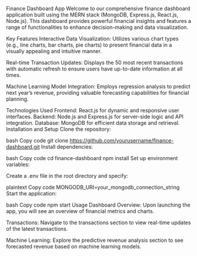 Finance Dashboard App
Welcome to our comprehensive finance dashboard application built using the MERN stack (MongoDB, Express.js, React.js, Node.js). This dashboard provides powerful financial insights and features a range of functionalities to enhance decision-making and data visualization.

Key Features
Interactive Data Visualization: Utilizes various chart types (e.g., line charts, bar charts, pie charts) to present financial data in a visually appealing and intuitive manner.

Real-time Transaction Updates: Displays the 50 most recent transactions with automatic refresh to ensure users have up-to-date information at all times.

Machine Learning Model Integration: Employs regression analysis to predict next year’s revenue, providing valuable forecasting capabilities for financial planning.

Technologies Used
Frontend: React.js for dynamic and responsive user interfaces.
Backend: Node.js and Express.js for server-side logic and API integration.
Database: MongoDB for efficient data storage and retrieval.
Installation and Setup
Clone the repository:

bash
Copy code
git clone https://github.com/yourusername/finance-dashboard.git
Install dependencies:

bash
Copy code
cd finance-dashboard
npm install
Set up environment variables:

Create a .env file in the root directory and specify:

plaintext
Copy code
MONGODB_URI=your_mongodb_connection_string
Start the application:

bash
Copy code
npm start
Usage
Dashboard Overview: Upon launching the app, you will see an overview of financial metrics and charts.

Transactions: Navigate to the transactions section to view real-time updates of the latest transactions.

Machine Learning: Explore the predictive revenue analysis section to see forecasted revenue based on machine learning models.
